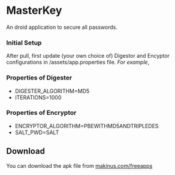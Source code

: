 # MasterKey
An droid application to secure all passwords.

### Initial Setup
After pull, first update (your own choice of) Digestor and Encyptor configurations in /assets/app.properties file.
*For example*,

### Properties of Digester
- DIGESTER_ALGORITHM=MD5
- ITERATIONS=1000

### Properties of Encryptor
- ENCRYPTOR_ALGORITHM=PBEWITHMD5ANDTRIPLEDES
- SALT_PWD=SALT

## Download
You can download the apk file from [makinus.com/freeapps](http://makinus.com/freeapps.html)
